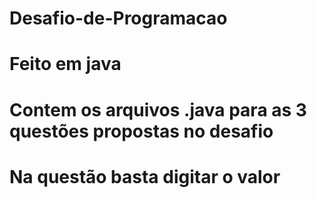 # Desafio-de-Programacao
# Feito em java
# Contem os arquivos .java para as 3 questões propostas no desafio
# Na questão basta digitar o valor  
